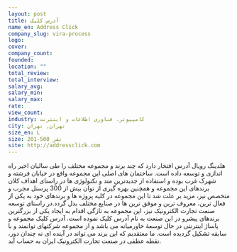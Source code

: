 ```yaml
---
layout: post
title: آدرس کلیک
name_en: Address Click
company_slug: vira-process
logo: 
cover: 
company_count:
founded:
location: ""
total_review: 
total_interview: 
salary_avg: 
salary_min: 
salary_max: 
rate: 
view_count: 
industry: کامپیوتر، فناوری اطلاعات و اینترنت
city: تهران, تهران
size_en: L
size: 201-500 نفر
site: http://addressclick.com
---
```


هلدینگ رویال آدرس افتخار دارد که چند برند و مجموعه مختلف را طی سالیان اخیر راه اندازی و توسعه داده است. ساختمان های اصلی این مجموعه واقع در خیابان فرشته و شهرک غرب بوده و استفاده از جدیدترین متد و تکنولوژی ها در راستای اهداف کلان برندهای این مجموعه و همچنین بهره گیری از توان بیش از 300 پرسنل مجرب و متخصص نیز، مزید بر علت شد تا این مجموعه در کلیه پروژه ها و برندهای خود به یکی از فعال ترین، معروف ترین و موفق ترین ها در صنایع مختلف بدل گردد.در راستای توسعه صنعت تجارت الکترونیک نیز، این مجموعه به تازگی اقدام به ایجاد یکی از بزرگترین برندهای پیشرو در این صنعت به نام آدرس کلیک نموده است. آدرس کلیک مجموعه و پاساژ اینترنتی در حال توسعۀ خاورمیانه می باشد و از مجموعه شرکتهای توانمند و با سابقه تشکیل گردیده است. ما معتقدیم که این برند می تواند در آینده ای نه چندان دور، نقطه عطفی در صنعت تجارت الکترونیک ایران به حساب آید.